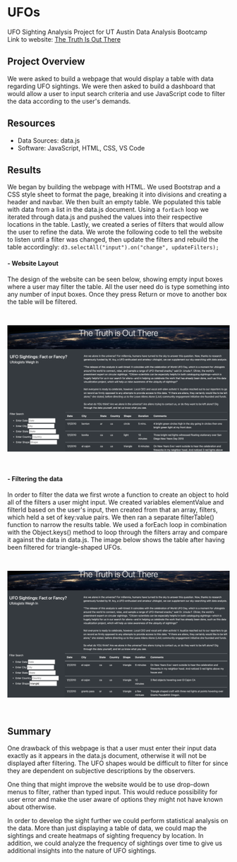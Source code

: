 # UFOs
UFO Sighting Analysis Project for UT Austin Data Analysis Bootcamp <br>
Link to website: <a href="https://travisdharry.github.io/UFOs/">The Truth Is Out There</a>

## Project Overview
We were asked to build a webpage that would display a table with data regarding UFO sightings. We were then asked to build a dashboard that would allow a user to input search criteria and use JavaScript code to filter the data according to the user's demands. <br>

## Resources
- Data Sources: data.js
- Software: JavaScript, HTML, CSS, VS Code

## Results
We began by building the webpage with HTML. We used Bootstrap and a CSS style sheet to format the page, breaking it into divisions and creating a header and navbar. We then built an empty table. We populated this table with data from a list in the data.js document. Using a `forEach` loop we iterated through data.js and pushed the values into their respective locations in the table. Lastly, we created a series of filters that would allow the user to refine the data. We wrote the following code to tell the website to listen until a filter was changed, then update the filters and rebuild the table accordingly: `d3.selectAll("input").on("change", updateFilters);` <br>
#### - Website Layout
<p padding-left: 50px>The design of the website can be seen below, showing empty input boxes where a user may filter the table. All the user need do is type something into any number of input boxes. Once they press Return or move to another box the table will be filtered. </p>
<br>
<p align ="center">
<img src="static/images/webpage1.png" alt="Unfiltered Page"/><br>
</p>
<br>

#### - Filtering the data
<p padding-left: 50px>In order to filter the data we first wrote a function to create an object to hold all of the filters a user might input. We created variables elementValue and filterId based on the user's input, then created from that an array, filters, which held a set of key:value pairs. We then ran a separate filterTable() function to narrow the results table. We used a forEach loop in combination with the Object.keys() method to loop through the filters array and compare it against the data in data.js. The image below shows the table after having been filtered for triangle-shaped UFOs. </p>
<br>
<p align ="center">
<img src="static/images/webpage2.png" alt="Filtered Page"/><br>
</p>
<br>

## Summary
<p>One drawback of this webpage is that a user must enter their input data exactly as it appears in the data.js document, otherwise it will not be displayed after filtering. The UFO shapes would be difficult to filter for since they are dependent on subjective descriptions by the observers. </p>
<p>One thing that might improve the website would be to use drop-down menus to filter, rather than typed input. This would reduce possibility for user error and make the user aware of options they might not have known about otherwise. </p>
<p>In order to develop the sight further we could perform statistical analysis on the data. More than just displaying a table of data, we could map the sightings and create heatmaps of sighting frequency by location. In addition, we could analyze the frequency of sightings over time to give us additional insights into the nature of UFO sightings.</p>

